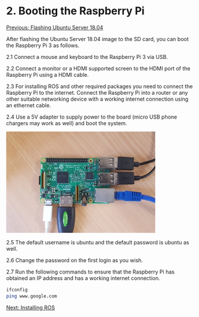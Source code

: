 # 2. Booting the Raspberry Pi

[Previous: Flashing Ubuntu Server 18.04](shc_raspi_flash_ubuntu.md)

After flashing the Ubuntu Server 18.04 image to the SD card, you can boot the Raspberry Pi 3 as follows.

2.1 Connect a mouse and keyboard to the Raspberry Pi 3 via USB.

2.2 Connect a monitor or a HDMI supported screen to the HDMI port of the Raspberry Pi using a HDMI cable.

2.3 For installing ROS and other required packages you need to connect the Raspberry Pi to the internet. Connect the Raspberry Pi into a router or any other suitable networking device with a working internet connection using an ethernet cable.

2.4 Use a 5V adapter to supply power to the board (micro USB phone chargers may work as well) and boot the system.

![raspi_ports](media/raspi_ports.jpg "Connecting devices to the Raspberry Pi")

2.5 The default username is ubuntu and the default password is ubuntu as well.

2.6 Change the password on the first login as you wish.

2.7 Run the following commands to ensure that the Raspberry Pi has obtained an IP address and has a working internet connection.

```bash
ifconfig
ping www.google.com
```

[Next: Installing ROS](shc_raspi_install_ros.md)
